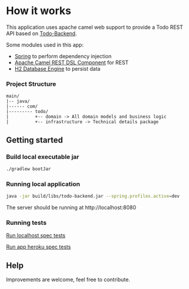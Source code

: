 # How it works

This application uses apache camel web support to provide a Todo REST API based on [Todo-Backend](https://www.todobackend.com/).

Some modules used in this app:
* [Spring](https://spring.io/) to perform dependency injection
* [Apache Camel REST DSL Component](https://camel.apache.org/manual/latest/rest-dsl.html) for REST
* [H2 Database Engine](https://www.h2database.com) to persist data

### Project Structure

```
main/
|-- java/
|------ com/
|--------- todo/
|          +-- domain -> All domain models and business logic
|          +-- infrastructure -> Technical details package
```

## Getting started

### Build local executable jar
```bash
./gradlew bootJar
```

### Running local application
```bash
java -jar build/libs/todo-backend.jar --spring.profiles.active=dev
```

The server should be running at http://localhost:8080

### Running tests

[Run localhost spec tests](https://www.todobackend.com/specs/index.html?http://localhost:8080/todos)

[Run app heroku spec tests](https://www.todobackend.com/specs/index.html?https://spring-todo-backend.herokuapp.com/todos)

## Help
Improvements are welcome, feel free to contribute.